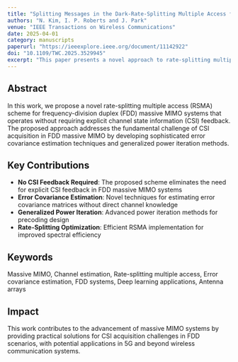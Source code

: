 ```yaml
---
title: "Splitting Messages in the Dark-Rate-Splitting Multiple Access for FDD Massive MIMO Without CSI Feedback"
authors: "N. Kim, I. P. Roberts and J. Park"
venue: "IEEE Transactions on Wireless Communications"
date: 2025-04-01
category: manuscripts
paperurl: "https://ieeexplore.ieee.org/document/11142922"
doi: "10.1109/TWC.2025.3529945"
excerpt: "This paper presents a novel approach to rate-splitting multiple access (RSMA) for frequency-division duplex (FDD) massive MIMO systems without requiring channel state information (CSI) feedback. The proposed method addresses the challenge of CSI acquisition in FDD massive MIMO by leveraging error covariance estimation and generalized power iteration techniques."
---
```


## Abstract

In this work, we propose a novel rate-splitting multiple access (RSMA) scheme for frequency-division duplex (FDD) massive MIMO systems that operates without requiring explicit channel state information (CSI) feedback. The proposed approach addresses the fundamental challenge of CSI acquisition in FDD massive MIMO by developing sophisticated error covariance estimation techniques and generalized power iteration methods.

## Key Contributions

- **No CSI Feedback Required**: The proposed scheme eliminates the need for explicit CSI feedback in FDD massive MIMO systems
- **Error Covariance Estimation**: Novel techniques for estimating error covariance matrices without direct channel knowledge
- **Generalized Power Iteration**: Advanced power iteration methods for precoding design
- **Rate-Splitting Optimization**: Efficient RSMA implementation for improved spectral efficiency

## Keywords

Massive MIMO, Channel estimation, Rate-splitting multiple access, Error covariance estimation, FDD systems, Deep learning applications, Antenna arrays

## Impact

This work contributes to the advancement of massive MIMO systems by providing practical solutions for CSI acquisition challenges in FDD scenarios, with potential applications in 5G and beyond wireless communication systems.
